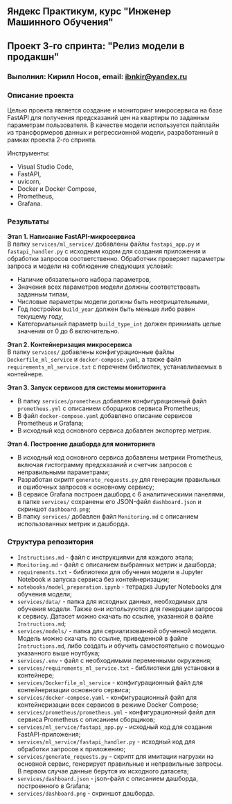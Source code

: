 ## Яндекс Практикум, курс "Инженер Машинного Обучения"
## Проект 3-го спринта: "Релиз модели в продакшн"
### Выполнил: Кирилл Носов, email: ibnkir@yandex.ru

### Описание проекта
Целью проекта является создание и мониторинг микросервиса на базе FastAPI для получения предсказаний цен на квартиры по заданным параметрам пользователя. В качестве модели используется пайплайн из
трансформеров данных и регрессионной модели, разработанный в рамках проекта 2-го спринта. 

Инструменты:
- Visual Studio Code,
- FastAPI, 
- uvicorn,
- Docker и Docker Compose,
- Prometheus,
- Grafana.

### Результаты
__Этап 1. Написание FastAPI-микросервиса__<br>
В папку `services/ml_service/` добавлены файлы `fastapi_app.py` и `fastapi_handler.py` с исходным кодом для создания приложения и обработки запросов соответственно. Обработчик проверяет параметры запроса и модели на соблюдение следующих условий:
- Наличие обязательного набора параметров,
- Значения всех параметров модели должны соответствовать заданным типам,
- Числовые параметры модели должны быть неотрицательными,
- Год постройки `build_year` должен быть меньше либо равен текущему году,
- Категориальный параметр `build_type_int` должен принимать целые значения от 0 до 6 включительно.


__Этап 2. Контейнеризация микросервиса__<br>
В папку `services/` добавлены конфигурационные файлы `Dockerfile_ml_service` и `docker-compose.yaml`, 
а также файл `requirements_ml_service.txt` с перечнем библиотек, устанавливаемых в контейнере.

__Этап 3. Запуск сервисов для системы мониторинга__<br>
- В папку `services/prometheus` добавлен конфигурационный файл `prometheus.yml` с описанием сборщиков сервиса Prometheus;
- В файл `docker-compose.yaml` добавлено описание сервисов Prometheus и Grafana;
- В исходный код основного сервиса добавлен экспортер метрик.

__Этап 4. Построение дашборда для мониторинга__<br>
- В исходный код основного сервиса добавлены метрики Prometheus,
включая гистограмму предсказаний и счетчик запросов с неправильными параметрами;
- Разработан скрипт `generate_requests.py` для генерации правильных и ошибочных запросов к основному сервису;
- В сервисе Grafana построен дашборд с 6 аналитическими панелями,
 в папке `services/` сохранены его JSON-файл `dashboard.json` и скриншот `dashboard.png`;
- В папку `services/` добавлен файл `Monitoring.md` с описанием использованных метрик и дашборда.


### Структура репозитория
- `Instructions.md` - файл с инструкциями для каждого этапа;
- `Monitoring.md` - файл с описанием выбранных метрик и дашборда;
- `requirements.txt` - библиотеки для обучения модели в Jupyter Notebook и запуска сервиса без контейнеризации;
- `notebooks/model_preparation.ipynb` - тетрадка Jupyter Notebooks для обучения модели;
- `services/data/` - папка для исходных данных, необходимых для обучения модели. Также они используются для генерации запросов к сервису. Датасет можно скачать по ссылке, указанной в файле `Instructions.md`;
- `services/models/` - папка для сериализованной обученной модели. Модель можно скачать по ссылке, приведенной в файле `Instructions.md`, либо создать и обучить самостоятельно с помощью указанного выше ноутбука;
- `services/.env` - файл с необходимыми переменными окружения;
- `services/requirements_ml_service.txt` - библиотеки для установки в контейнере;
- `services/Dockerfile_ml_service` - конфигурационный файл для контейнеризации основного сервиса;
- `services/docker-compose.yaml` - конфигурационный файл для контейнеризации всех сервисов в режиме Docker Compose;
- `services/prometheus/prometheus.yml` - конфигурационный файл для сервиса Prometheus с описанием сборщиков;
- `services/ml_service/fastapi_app.py` - исходный код для создания FastAPI-приложения;
- `services/ml_service/fastapi_handler.py` - исходный код для обработки запросов к приложению;
- `services/generate_requests.py` - скрипт для имитации нагрузки на основной сервис, генерирует
правильные и неправильные запросы. В первом случае данные берутся их исходного датасета;
- `services/dashboard.json` - json-файл с описанием дашборда, построенного в Grafana;
- `services/dashboard.png` - скриншот дашборда.
